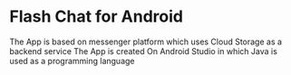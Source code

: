 # Flash Chat for Android

The App is based on messenger platform which uses Cloud Storage as a backend service 
The App is created On Android Studio in which Java is used as a programming language
